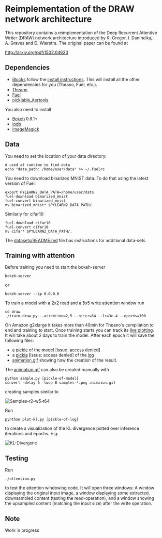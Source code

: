 
Reimplementation of the DRAW network architecture
=================================================

This repository contains a reimplementation of the Deep Recurrent Attentive
Writer (DRAW) network architecture introduced by K. Gregor, I. Danihelka,
A. Graves and D. Wierstra. The original paper can be found at

  http://arxiv.org/pdf/1502.04623


Dependencies
------------
 * [Blocks](https://github.com/bartvm/blocks) follow
the [install instructions](http://blocks.readthedocs.org/en/latest/setup.html).
This will install all the other dependencies for you (Theano, Fuel, etc.).
 * [Theano](https://github.com/theano/Theano)
 * [Fuel](https://github.com/bartvm/fuel)
 * [picklable_itertools](https://github.com/dwf/picklable_itertools)

You also need to install

 * [Bokeh](http://bokeh.pydata.org/en/latest/docs/installation.html) 0.8.1+
 * [ipdb](https://pypi.python.org/pypi/ipdb)
 * [ImageMagick](http://www.imagemagick.org/)


Data
----
You need to set the location of your data directory:

    # used at runtime to find data
    echo "data_path: /home/user/data" >> ~/.fuelrc

You need to download binarized MNIST data. To do that using the latest version of Fuel:

    export PYLEARN2_DATA_PATH=/home/user/data
    fuel-download binarized_mnist
    fuel-convert binarized_mnist
    mv binarized_mnist* $PYLEARN2_DATA_PATH/.

Similarly for cifar10:

    fuel-download cifar10
    fuel-convert cifar10
    mv cifar* $PYLEARN2_DATA_PATH/.
    
The [datasets/README.md](./datasets/README.md) file has instructions for additional data-sets.


Training with attention
-----------------------
Before training you need to start the bokeh-server

    bokeh-server
or

    bokeh-server --ip 0.0.0.0

To train a model with a 2x2 read and a 5x5 write attention window run

    cd draw
    ./train-draw.py --attention=2,5 --niter=64 --lr=3e-4 --epochs=100

On Amazon g2xlarge it takes more than 40min for Theano's compilation to end and training to start. Once training starts you can track its
[live plotting](http://blocks.readthedocs.org/en/latest/plotting.html).
It will take about 2 days to train the model. After each epoch it will save the following files:

 * a [pickle](https://s3.amazonaws.com/udidraw/mnist-r2-w5-t64-enc256-dec256-z100-lr34_log_model.pkl) of the model [issue: access denied]
 * a [pickle](https://s3.amazonaws.com/udidraw/mnist-r2-w5-t64-enc256-dec256-z100-lr34_log.pkl) [issue: access denied]
of the [log](http://blocks.readthedocs.org/en/latest/api/log.html#blocks.log.TrainingLog)
 * [animation.gif](doc/mnist-r2-w5-t64-enc256-dec256-z100-lr34.gif) showing how the creation of the result.

The [animation.gif](doc/mnist-r2-w5-t64-enc256-dec256-z100-lr34.gif) can also be created manually with

    python sample.py [pickle-of-model]
    convert -delay 5 -loop 0 samples-*.png animaion.gif
creating samples similar to 

 ![Samples-r2-w5-t64](doc/mnist-r2-w5-t64-enc256-dec256-z100-lr34.gif)

Run 
    
    pyhthon plot-kl.py [pickle-of-log]

to create a visualization of the KL divergence potted over inference iterations and epochs. E.g:

 ![KL-Divergenc](doc/kl_divergence.png)


Testing
-------

Run 

    ./attention.py

to test the attention windowing code. It will open three windows: A window 
displaying the original input image, a window displaying some extracted,
downsampled content (testing the read-operation), and a window showing the
upsampled content (matching the input size) after the write operation.

Note
----
Work in progress
